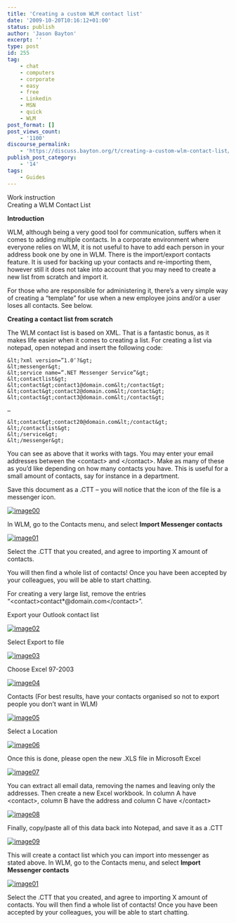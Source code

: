 ```yaml
---
title: 'Creating a custom WLM contact list'
date: '2009-10-20T10:16:12+01:00'
status: publish
author: 'Jason Bayton'
excerpt: ''
type: post
id: 255
tag:
    - chat
    - computers
    - corporate
    - easy
    - free
    - Linkedin
    - MSN
    - quick
    - WLM
post_format: []
post_views_count:
    - '1100'
discourse_permalink:
    - 'https://discuss.bayton.org/t/creating-a-custom-wlm-contact-list/340'
publish_post_category:
    - '14'
tags:
    - Guides
---
```

Work instruction  
Creating a WLM Contact List

**Introduction**

WLM, although being a very good tool for communication, suffers when it comes to adding multiple contacts. In a corporate environment where everyone relies on WLM, it is not useful to have to add each person in your address book one by one in WLM. There is the import/export contacts feature. It is used for backing up your contacts and re-importing them, however still it does not take into account that you may need to create a new list from scratch and import it.

For those who are responsible for administering it, there’s a very simple way of creating a “template” for use when a new employee joins and/or a user loses all contacts. See below.

**Creating a contact list from scratch**

The WLM contact list is based on XML. That is a fantastic bonus, as it makes life easier when it comes to creating a list. For creating a list via notepad, open notepad and insert the following code:

```
&lt;?xml version=”1.0″?&gt;  
&lt;messenger&gt;  
&lt;service name=”.NET Messenger Service”&gt;  
&lt;contactlist&gt;  
&lt;contact&gt;contact1@domain.com&lt;/contact&gt;  
&lt;contact&gt;contact2@domain.com&lt;/contact&gt;  
&lt;contact&gt;contact3@domain.com&lt;/contact&gt;

…

&lt;contact&gt;contact20@domain.com&lt;/contact&gt;  
&lt;/contactlist&gt;  
&lt;/service&gt;  
&lt;/messenger&gt;
```

You can see as above that it works with tags. You may enter your email addresses between the &lt;contact&gt; and &lt;/contact&gt;. Make as many of these as you’d like depending on how many contacts you have. This is useful for a small amount of contacts, say for instance in a department.

Save this document as a .CTT – you will notice that the icon of the file is a messenger icon.

[![image00](https://cdn.bayton.org/uploads/2009/10/image00.png)](https://cdn.bayton.org/uploads/2009/10/image00.png)

In WLM, go to the Contacts menu, and select **Import Messenger contacts**

[![image01](https://cdn.bayton.org/uploads/2009/10/image01.png)](https://cdn.bayton.org/uploads/2009/10/image01.png)

Select the .CTT that you created, and agree to importing X amount of contacts.

You will then find a whole list of contacts! Once you have been accepted by your colleagues, you will be able to start chatting.

For creating a very large list, remove the entries “&lt;contact&gt;contact\*@domain.com&lt;/contact&gt;”.

Export your Outlook contact list

[![image02](https://cdn.bayton.org/uploads/2009/10/image02.png)](https://cdn.bayton.org/uploads/2009/10/image02.png)

Select Export to file

[![image03](https://cdn.bayton.org/uploads/2009/10/image03.png)](https://cdn.bayton.org/uploads/2009/10/image03.png)

Choose Excel 97-2003

[![image04](https://cdn.bayton.org/uploads/2009/10/image04.png)](https://cdn.bayton.org/uploads/2009/10/image04.png)

Contacts (For best results, have your contacts organised so not to export people you don’t want in WLM)

[![image05](https://cdn.bayton.org/uploads/2009/10/image05.png)](https://cdn.bayton.org/uploads/2009/10/image05.png)

Select a Location

[![image06](https://cdn.bayton.org/uploads/2009/10/image06.png)](https://cdn.bayton.org/uploads/2009/10/image06.png)

Once this is done, please open the new .XLS file in Microsoft Excel

[![image07](https://cdn.bayton.org/uploads/2009/10/image07.png)](https://cdn.bayton.org/uploads/2009/10/image07.png)

You can extract all email data, removing the names and leaving only the addresses. Then create a new Excel workbook. In column A have &lt;contact&gt;, column B have the address and column C have &lt;/contact&gt;

[![image08](https://cdn.bayton.org/uploads/2009/10/image08.png)](https://cdn.bayton.org/uploads/2009/10/image08.png)

Finally, copy/paste all of this data back into Notepad, and save it as a .CTT

[![image09](https://cdn.bayton.org/uploads/2009/10/image09.png)](https://cdn.bayton.org/uploads/2009/10/image09.png)

This will create a contact list which you can import into messenger as stated above. In WLM, go to the Contacts menu, and select **Import Messenger contacts**

[![image01](https://cdn.bayton.org/uploads/2009/10/image01.png)](https://cdn.bayton.org/uploads/2009/10/image01.png)

Select the .CTT that you created, and agree to importing X amount of contacts. You will then find a whole list of contacts! Once you have been accepted by your colleagues, you will be able to start chatting.
